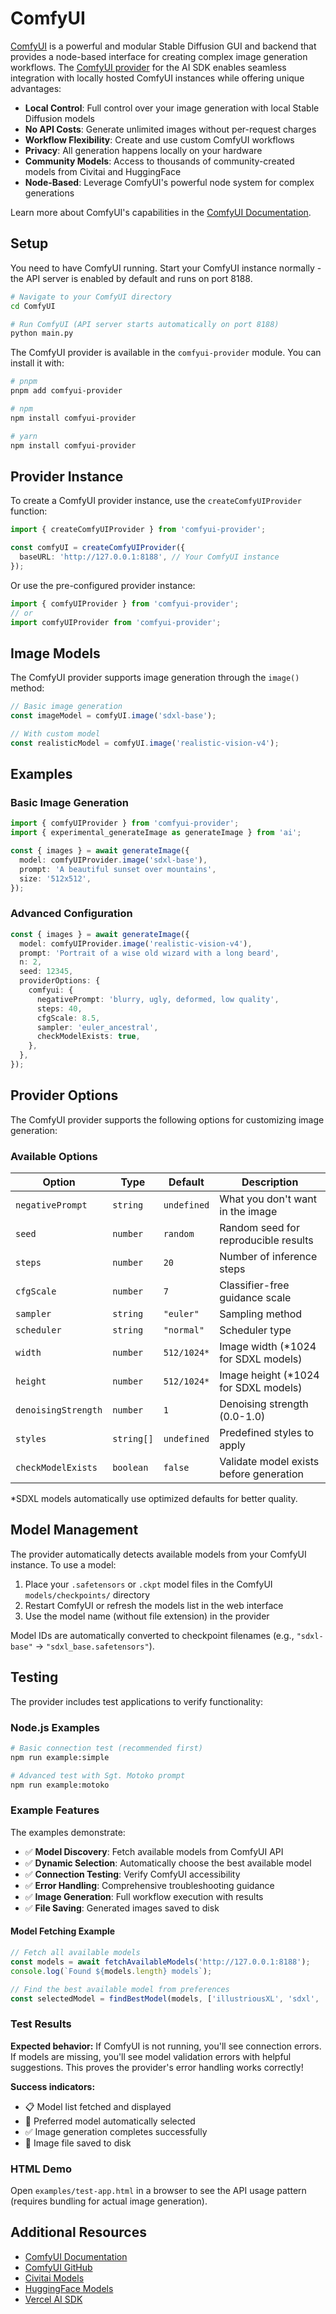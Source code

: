 # ComfyUI

[ComfyUI](https://github.com/comfyanonymous/ComfyUI) is a powerful and modular Stable Diffusion GUI and backend that provides a node-based interface for creating complex image generation workflows. The [ComfyUI provider](https://github.com/idelairre/comfyui-provider) for the AI SDK enables seamless integration with locally hosted ComfyUI instances while offering unique advantages:

- **Local Control**: Full control over your image generation with local Stable Diffusion models
- **No API Costs**: Generate unlimited images without per-request charges
- **Workflow Flexibility**: Create and use custom ComfyUI workflows
- **Privacy**: All generation happens locally on your hardware
- **Community Models**: Access to thousands of community-created models from Civitai and HuggingFace
- **Node-Based**: Leverage ComfyUI's powerful node system for complex generations

Learn more about ComfyUI's capabilities in the [ComfyUI Documentation](https://comfyanonymous.github.io/ComfyUI_examples/).

## Setup

You need to have ComfyUI running. Start your ComfyUI instance normally - the API server is enabled by default and runs on port 8188.

```bash
# Navigate to your ComfyUI directory
cd ComfyUI

# Run ComfyUI (API server starts automatically on port 8188)
python main.py
```

The ComfyUI provider is available in the `comfyui-provider` module. You can install it with:

```bash
# pnpm
pnpm add comfyui-provider

# npm
npm install comfyui-provider

# yarn
npm install comfyui-provider
```

## Provider Instance

To create a ComfyUI provider instance, use the `createComfyUIProvider` function:

```typescript
import { createComfyUIProvider } from 'comfyui-provider';

const comfyUI = createComfyUIProvider({
  baseURL: 'http://127.0.0.1:8188', // Your ComfyUI instance
});
```

Or use the pre-configured provider instance:

```typescript
import { comfyUIProvider } from 'comfyui-provider';
// or
import comfyUIProvider from 'comfyui-provider';
```

## Image Models

The ComfyUI provider supports image generation through the `image()` method:

```typescript
// Basic image generation
const imageModel = comfyUI.image('sdxl-base');

// With custom model
const realisticModel = comfyUI.image('realistic-vision-v4');
```

## Examples

### Basic Image Generation

```typescript
import { comfyUIProvider } from 'comfyui-provider';
import { experimental_generateImage as generateImage } from 'ai';

const { images } = await generateImage({
  model: comfyUIProvider.image('sdxl-base'),
  prompt: 'A beautiful sunset over mountains',
  size: '512x512',
});
```

### Advanced Configuration

```typescript
const { images } = await generateImage({
  model: comfyUIProvider.image('realistic-vision-v4'),
  prompt: 'Portrait of a wise old wizard with a long beard',
  n: 2,
  seed: 12345,
  providerOptions: {
    comfyui: {
      negativePrompt: 'blurry, ugly, deformed, low quality',
      steps: 40,
      cfgScale: 8.5,
      sampler: 'euler_ancestral',
      checkModelExists: true,
    },
  },
});
```

## Provider Options

The ComfyUI provider supports the following options for customizing image generation:

### Available Options

| Option              | Type       | Default     | Description                             |
| ------------------- | ---------- | ----------- | --------------------------------------- |
| `negativePrompt`    | `string`   | `undefined` | What you don't want in the image        |
| `seed`              | `number`   | `random`    | Random seed for reproducible results    |
| `steps`             | `number`   | `20`        | Number of inference steps               |
| `cfgScale`          | `number`   | `7`         | Classifier-free guidance scale          |
| `sampler`           | `string`   | `"euler"`   | Sampling method                         |
| `scheduler`         | `string`   | `"normal"`  | Scheduler type                          |
| `width`             | `number`   | `512/1024*` | Image width (\*1024 for SDXL models)    |
| `height`            | `number`   | `512/1024*` | Image height (\*1024 for SDXL models)   |
| `denoisingStrength` | `number`   | `1`         | Denoising strength (0.0-1.0)            |
| `styles`            | `string[]` | `undefined` | Predefined styles to apply              |
| `checkModelExists`  | `boolean`  | `false`     | Validate model exists before generation |

\*SDXL models automatically use optimized defaults for better quality.

## Model Management

The provider automatically detects available models from your ComfyUI instance. To use a model:

1. Place your `.safetensors` or `.ckpt` model files in the ComfyUI `models/checkpoints/` directory
2. Restart ComfyUI or refresh the models list in the web interface
3. Use the model name (without file extension) in the provider

Model IDs are automatically converted to checkpoint filenames (e.g., `"sdxl-base"` → `"sdxl_base.safetensors"`).

## Testing

The provider includes test applications to verify functionality:

### Node.js Examples

```bash
# Basic connection test (recommended first)
npm run example:simple

# Advanced test with Sgt. Motoko prompt
npm run example:motoko
```

### Example Features

The examples demonstrate:

- ✅ **Model Discovery**: Fetch available models from ComfyUI API
- ✅ **Dynamic Selection**: Automatically choose the best available model
- ✅ **Connection Testing**: Verify ComfyUI accessibility
- ✅ **Error Handling**: Comprehensive troubleshooting guidance
- ✅ **Image Generation**: Full workflow execution with results
- ✅ **File Saving**: Generated images saved to disk

#### Model Fetching Example

```javascript
// Fetch all available models
const models = await fetchAvailableModels('http://127.0.0.1:8188');
console.log(`Found ${models.length} models`);

// Find the best available model from preferences
const selectedModel = findBestModel(models, ['illustriousXL', 'sdxl', 'realisticVision']);
```

### Test Results

**Expected behavior:** If ComfyUI is not running, you'll see connection errors. If models are missing, you'll see model validation errors with helpful suggestions. This proves the provider's error handling works correctly!

**Success indicators:**

- 📋 Model list fetched and displayed
- 🎯 Preferred model automatically selected
- ✅ Image generation completes successfully
- 💾 Image file saved to disk

### HTML Demo

Open `examples/test-app.html` in a browser to see the API usage pattern (requires bundling for actual image generation).

## Additional Resources

- [ComfyUI Documentation](https://comfyanonymous.github.io/ComfyUI_examples/)
- [ComfyUI GitHub](https://github.com/comfyanonymous/ComfyUI)
- [Civitai Models](https://civitai.com/models)
- [HuggingFace Models](https://huggingface.co/models?other=comfyui)
- [Vercel AI SDK](https://ai-sdk.dev/)
